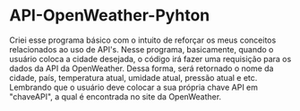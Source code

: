 # API-OpenWeather-Pyhton
Criei esse programa básico com o intuito de reforçar os meus conceitos relacionados ao uso de API's. 
Nesse programa, basicamente, quando o usuário coloca a cidade desejada, o código irá fazer uma requisição para os dados da API da OpenWeather. 
Dessa forma, será retornado o nome da cidade, país, temperatura atual, umidade atual, pressão atual e etc.
Lembrando que o usuário deve colocar a sua própria chave API em "chaveAPI", a qual é encontrada no site da OpenWeather.
